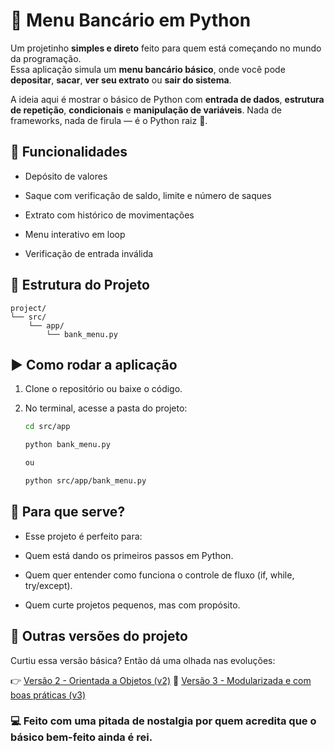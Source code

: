 # 🏦 Menu Bancário em Python

Um projetinho **simples e direto** feito para quem está começando no mundo da programação.  
Essa aplicação simula um **menu bancário básico**, onde você pode **depositar**, **sacar**, **ver seu extrato** ou **sair do sistema**.

A ideia aqui é mostrar o básico de Python com **entrada de dados**, **estrutura de repetição**, **condicionais** e **manipulação de variáveis**. Nada de frameworks, nada de firula — é o Python raiz 🐍.

## 🚀 Funcionalidades

- Depósito de valores

- Saque com verificação de saldo, limite e número de saques

- Extrato com histórico de movimentações

- Menu interativo em loop

- Verificação de entrada inválida

## 📁 Estrutura do Projeto

```
project/
└── src/
    └── app/
        └── bank_menu.py

```

## ▶️ Como rodar a aplicação

1. Clone o repositório ou baixe o código.
2. No terminal, acesse a pasta do projeto:

   ```bash
   cd src/app

   python bank_menu.py

   ou

   python src/app/bank_menu.py
   ```

## 🧠 Para que serve?

- Esse projeto é perfeito para:

- Quem está dando os primeiros passos em Python.

- Quem quer entender como funciona o controle de fluxo (if, while, try/except).

- Quem curte projetos pequenos, mas com propósito.

## 🌱 Outras versões do projeto

Curtiu essa versão básica? Então dá uma olhada nas evoluções:

👉 [Versão 2 - Orientada a Objetos (v2)](../../tree/v2)
🚀 [Versão 3 - Modularizada e com boas práticas (v3)](../../tree/v3)

### 💻 Feito com uma pitada de nostalgia por quem acredita que o básico bem-feito ainda é rei.
